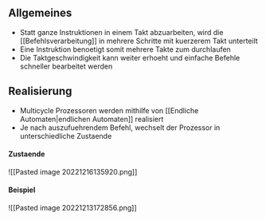 ## Allgemeines
- Statt ganze Instruktionen in einem Takt abzuarbeiten, wird die [[Befehlsverarbeitung]] in mehrere Schritte mit kuerzerem Takt unterteilt
- Eine Instruktion benoetigt somit mehrere Takte zum durchlaufen
- Die Taktgeschwindigkeit kann weiter erhoeht und einfache Befehle schneller bearbeitet werden
## Realisierung
- Multicycle Prozessoren werden mithilfe von [[Endliche Automaten|endlichen Automaten]] realisiert
- Je nach auszufuehrendem Befehl, wechselt der Prozessor in unterschiedliche Zustaende
#### Zustaende
![[Pasted image 20221216135920.png]]
#### Beispiel
![[Pasted image 20221213172856.png]]
